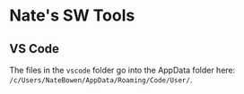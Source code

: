 # Nate's SW Tools

## VS Code

The files in the `vscode` folder go into the AppData folder here: `/c/Users/NateBowen/AppData/Roaming/Code/User/`.
